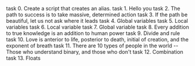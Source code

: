 task 0. Create a script that creates an alias.
task 1. Hello you
task 2. The path to success is to take massive, determined action
task 3. If the path be beautiful, let us not ask where it leads
task 4. Global variables
task 5. Local variables
task 6. Local variable
task 7. Global variable
task 8. Every addition to true knowledge is an addition to human power
task 9. Divide and rule
task 10. Love is anterior to life, posterior to death, initial of creation, and the exponent of breath
task 11. There are 10 types of people in the world -- Those who understand binary, and those who don't
task 12. Combination
task 13. Floats
